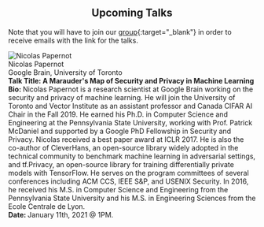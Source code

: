 <h2 style="text-align:center"> Upcoming Talks </h2>

Note that you will have to join our [group](https://groups.google.com/forum/#!forum/ml_logic_seminar/join 
){:target="_blank"} in order to receive emails with the link for the talks.

<div class="talks">
  <div class="talk">
    <div class="speakerInfo"> 
                <img alt="Nicolas Papernot" style="max-width: 400px; height: auto;" src="{{site.baseurl}}/assets/img/nicolas.png">
      <br>
      Nicolas Papernot
      <br>
      Google Brain, University of Toronto
    </div>
    <div class="talkInfo"> <b> Talk Title: A Marauder's Map of Security and Privacy in Machine Learning </b>
     <br>
      <b> Bio: </b> Nicolas Papernot is a research scientist at Google Brain working on the security and privacy of machine learning. He will join the University of Toronto and Vector Institute as an assistant professor and Canada CIFAR AI Chair in the Fall 2019. He earned his Ph.D. in Computer Science and Engineering at the Pennsylvania State University, working with Prof. Patrick McDaniel and supported by a Google PhD Fellowship in Security and Privacy. Nicolas received a best paper award at ICLR 2017. He is also the co-author of CleverHans, an open-source library widely adopted in the technical community to benchmark machine learning in adversarial settings, and tf.Privacy, an open-source library for training differentially private models with TensorFlow. He serves on the program committees of several conferences including ACM CCS, IEEE S&P, and USENIX Security. In 2016, he received his M.S. in Computer Science and Engineering from the Pennsylvania State University and his M.S. in Engineering Sciences from the Ecole Centrale de Lyon.   
      <br>
      <b> Date: </b> January 11th, 2021 @ 1PM.
    </div>
  </div>
</div>
